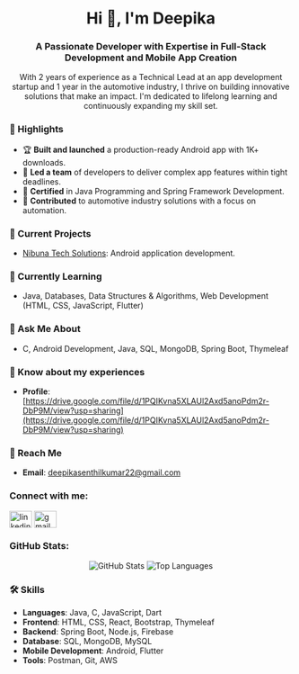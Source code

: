 <h1 align="center">Hi 👋, I'm Deepika</h1>
<h3 align="center">A Passionate Developer with Expertise in Full-Stack Development and Mobile App Creation</h3>

<p align="center">
  With 2 years of experience as a Technical Lead at an app development startup and 1 year in the automotive industry, I thrive on building innovative solutions that make an impact. I'm dedicated to lifelong learning and continuously expanding my skill set.
</p>

### 🌟 Highlights
- 🏆 **Built and launched** a production-ready Android app with 1K+ downloads.
- 🚰 **Led a team** of developers to deliver complex app features within tight deadlines.
- 📝 **Certified** in Java Programming and Spring Framework Development.
- 🚀 **Contributed** to automotive industry solutions with a focus on automation.

### 🔬 Current Projects
- [Nibuna Tech Solutions](https://github.com/DeepiSen/DeepiSen): Android application development.

### 🌱 Currently Learning
- Java, Databases, Data Structures & Algorithms, Web Development (HTML, CSS, JavaScript, Flutter)

### 💬 Ask Me About
- C, Android Development, Java, SQL, MongoDB, Spring Boot, Thymeleaf

### 📄 Know about my experiences 
- **Profile**: [https://drive.google.com/file/d/1PQIKvna5XLAUl2Axd5anoPdm2r-DbP9M/view?usp=sharing](https://drive.google.com/file/d/1PQIKvna5XLAUl2Axd5anoPdm2r-DbP9M/view?usp=sharing)

### 📧 Reach Me
- **Email**: deepikasenthilkumar22@gmail.com

<h3 align="left">Connect with me:</h3>
<p align="left">
  <a href="https://linkedin.com/in/deepika-r-116682202" target="blank"><img align="center" src="https://cdn.jsdelivr.net/npm/simple-icons@v3/icons/linkedin.svg" alt="linkedin" height="30" width="40" /></a>
  <a href="mailto:deepikasenthilkumar22@gmail.com" target="blank"><img align="center" src="https://cdn.jsdelivr.net/npm/simple-icons@v3/icons/gmail.svg" alt="gmail" height="30" width="40" /></a>
</p>


<h3 align="left">GitHub Stats:</h3>
<p align="center">
  <img src="https://github-readme-stats.vercel.app/api?username=DeepiSen&show_icons=true&theme=radical" alt="GitHub Stats" />
  <img src="https://github-readme-stats.vercel.app/api/top-langs/?username=DeepiSen&layout=compact&theme=radical" alt="Top Languages" />
</p>

### 🛠️ Skills
- **Languages**: Java, C, JavaScript, Dart
- **Frontend**: HTML, CSS, React, Bootstrap, Thymeleaf
- **Backend**: Spring Boot, Node.js, Firebase
- **Database**: SQL, MongoDB, MySQL
- **Mobile Development**: Android, Flutter
- **Tools**: Postman, Git, AWS
